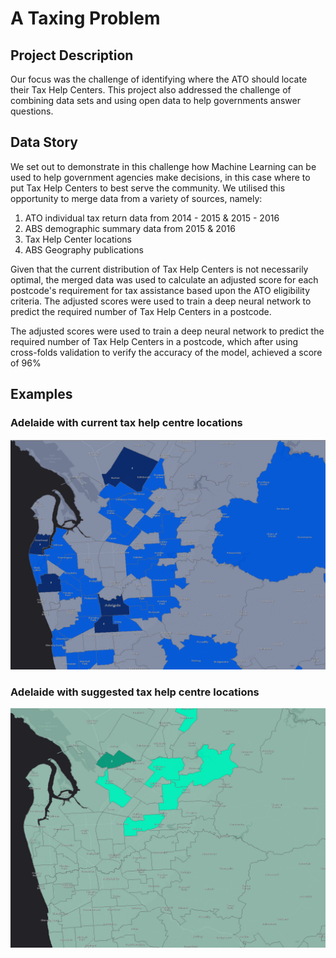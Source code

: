 # A Taxing Problem
## Project Description

Our focus was the challenge of identifying where the ATO should locate their Tax Help Centers. This project also addressed the challenge of combining data sets and using open data to help governments answer questions.

## Data Story

We set out to demonstrate in this challenge how Machine Learning can be used to help government agencies make decisions, in this case where to put Tax Help Centers to best serve the community.
We utilised this opportunity to merge data from a variety of sources, namely:
1. ATO individual tax return data from 2014 - 2015 & 2015 - 2016
2. ABS demographic summary data from 2015 & 2016
3. Tax Help Center locations
4. ABS Geography publications

Given that the current distribution of Tax Help Centers is not necessarily optimal, the merged data was used to calculate an adjusted score for each postcode's requirement for tax assistance based upon the ATO eligibility criteria.
The adjusted scores were used to train a deep neural network to predict the required number of Tax Help Centers in a postcode.

The adjusted scores were used to train a deep neural network to predict the required number of Tax Help Centers in a postcode, which after using cross-folds validation to verify the accuracy of the model, achieved a score of 96%

## Examples

### Adelaide with current tax help centre locations
![Adelaide original locations](https://raw.githubusercontent.com/Aus-Data-Analytics/A-Taxing-Problem/master/content/images/adelaide_original.png)

### Adelaide with suggested tax help centre locations
![Adelaide suggested locations](https://raw.githubusercontent.com/Aus-Data-Analytics/A-Taxing-Problem/master/content/images/adelaide_suggested.png)
